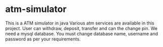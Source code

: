 # atm-simulator
This is a ATM simulator in java
Various atm services are available in this project. 
User can withdraw, deposit, transfer and can the change pin.
We need a mysql database. You must change database name, username and password as per your requirements.
